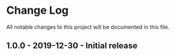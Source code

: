 # Change Log
All notable changes to this project will be documented in this file.

## 1.0.0 - 2019-12-30 - Initial release
